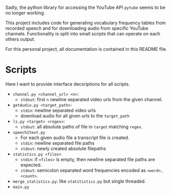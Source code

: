 Sadly, the python library for accessing the YouTube API `pytube` seems to be no longer working.

This project includes code for generating vocabulary frequency tables from recorded speech and for downloading audio from specific YouTube channels. 
Functionality is split into small scripts that can operate on each others output.

For this personal project, all documentation is contained in this README file.

# Scripts
Here I want to provide interface decsriptions for all scripts.

- `channel.py <channel_url> <n>`:
    - `stdout`: first `n` newline separated video urls from the given channel.
- `getAudio.py <target_path>`:
    - `stdin`: newline separated video urls
    - download audio for all given urls to the `target_path` 
- `ls.py <target> <regex>`:
    - `stdout`: all absolute paths of file in `target` matching `regex`.
- `speech2text.py`
    - For each given audio file a transcript file is created.
    - `stdin`: newline separated file paths
    - `stdout`: newly created absolute filepaths
- `statistics.py <files>`
    - `stdin`: if `<files>` is empty, then newline separated file paths are expected.
    - `stdout`: semicolon separated word frequencies encoded as `<word>,<count>`.
- `merge_statistics.py`: like `statitistics.py` but single threaded.
- `main.py`


